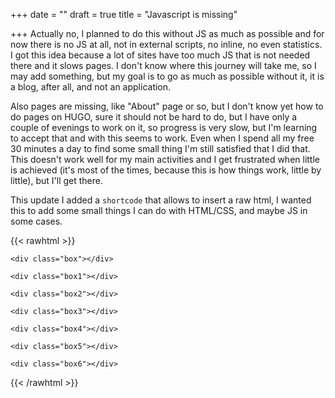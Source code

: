 +++
date = ""
draft = true
title = "Javascript is missing"

+++
Actually no, I planned to do this without JS as much as possible and for now there is no JS at all, not in external scripts, no inline, no even statistics. I got this idea because a lot of sites have too much JS that is not needed there and it slows pages. I don't know where this journey will take me, so I may add something, but my goal is to go as much as possible without it, it is a blog, after all, and not an application.

Also pages are missing, like "About" page or so, but I don't know yet how to do pages on HUGO, sure it should not be hard to do, but I have only a couple of evenings to work on it, so progress is very slow, but I'm learning to accept that and with this seems to work. Even when I spend all my free 30 minutes a day to find some small thing I'm still satisfied that I did that. This doesn't work well for my main activities and I get frustrated when little is achieved (it's most of the times, because this is how things work, little by little), but I'll get there.

This update I added a `shortcode` that allows to insert a raw html, I wanted this to add some small things I can do with HTML/CSS, and maybe JS in some cases.

{{< rawhtml >}}

  <style>

  .wrapper {

    position: relative;

    width: 100%;

    height: 100px;

    border-radius: 5px;

  }

  .box,

  .box1,

  .box2,

  .box3,

  .box4,

  .box5,

  .box6 {

    position: absolute;

    width: 50px;

    height: 50px;

    margin: auto;

    top: 0;

    left: 0;

    right: 0;

    bottom: 0;

    background-color: coral;

    animation-name: rotate;

    animation-duration: 7s;

    animation-iteration-count: infinite;

    animation-timing-function: ease-in;

    z-index: 10;

  }

  .box1 {

    background-color: cornflowerblue;

    animation-delay: .1s;

    z-index: 9;

  }

  .box2 {

    background-color: teal;

    animation-delay: .2s;

    z-index: 8;

  }

  .box3 {

    background-color: #b00b15;

    animation-delay: .3s;

    z-index: 7;

  }

  .box4 {

    background-color: gray;

    animation-delay: .4s;

    z-index: 6;

  }

  .box5 {

    background-color: hotpink;

    animation-delay: .5s;

    z-index: 5;

  }

  .box6 {

    background-color: limegreen;

    animation-delay: .6s;

    z-index: 4;

  }

  @keyframes rotate {

    0% {

      transform: rotateZ(0deg);

    }

    50% {

      transform: rotateZ(180deg);

    }

    100% {

      transform: rotateZ(0deg);

    }

  }

  </style>

  

  <div class="wrapper">

    <div class="box"></div>

    <div class="box1"></div>

    <div class="box2"></div>

    <div class="box3"></div>

    <div class="box4"></div>

    <div class="box5"></div>

    <div class="box6"></div>

  <div>

{{< /rawhtml >}}